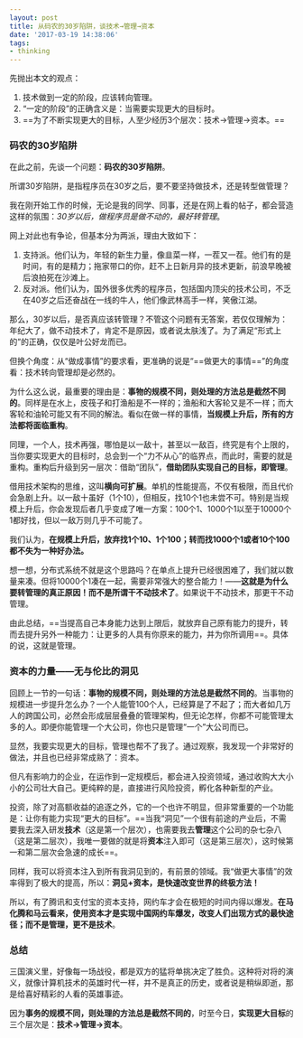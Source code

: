 ```yaml
---
layout: post
title: 从码农的30岁陷阱，谈技术→管理→资本
date: '2017-03-19 14:38:06'
tags:
- thinking
---
```


先抛出本文的观点：

1. 技术做到一定的阶段，应该转向管理。
1. “一定的阶段”的正确含义是：当需要实现更大的目标时。
1. ==为了不断实现更大的目标，人至少经历3个层次：技术→管理→资本。==

### 码农的30岁陷阱

在此之前，先谈一个问题：**码农的30岁陷阱**。

所谓30岁陷阱，是指程序员在30岁之后，要不要坚持做技术，还是转型做管理？

我在刚开始工作的时候，无论是我的同学、同事，还是在网上看的帖子，都会营造这样的氛围：*30岁以后，做程序员是做不动的，最好转管理*。

网上对此也有争论，但基本分为两派，理由大致如下：

1. 支持派。他们认为，年轻的新生力量，像韭菜一样，一茬又一茬。他们有的是时间，有的是精力；拖家带口的你，赶不上日新月异的技术更新，前浪早晚被后浪拍死在沙滩上。
1. 反对派。他们认为，国外很多优秀的程序员，包括国内顶尖的技术公司，不乏在40岁之后还奋战在一线的牛人，他们像武林高手一样，笑傲江湖。

那么，30岁以后，是否真应该转管理？不管这个问题有无答案，若仅仅理解为：年纪大了，做不动技术了，肯定不是原因，或者说太肤浅了。为了满足“形式上的”的正确，仅仅是叶公好龙而已。

但换个角度：从“做成事情”的要求看，更准确的说是“==做更大的事情==”的角度看：技术转向管理却是必然的。

为什么这么说，最重要的理由是：**事物的规模不同，则处理的方法总是截然不同的**。同样是在水上，皮筏子和打渔船是不一样的；渔船和大客轮又是不一样；而大客轮和油轮可能又有不同的解法。看似在做一样的事情，**当规模上升后，所有的方法都将面临重构**。

同理，一个人，技术再强，哪怕是以一敌十，甚至以一敌百，终究是有个上限的，当你要实现更大的目标时，总会到一个“力不从心”的临界点，而此时，需要的就是重构。重构后升级到另一层次：借助“团队”，**借助团队实现自己的目标，即管理**。

借用技术架构的思维，这叫**横向可扩展**。单机的性能提高，不仅有极限，而且代价会急剧上升。以一敌十虽好（1个10），但相反，找10个1也未尝不可。特别是当规模上升后，你会发现后者几乎变成了唯一方案：100个1、1000个1以至于10000个1都好找，但以一敌万则几乎不可能了。

我们认为，**在规模上升后，放弃找1个10、1个100；转而找1000个1或者10个100都不失为一种好办法。**

想一想，分布式系统不就是这个思路吗？在单点上提升已经很困难了，我们就以数量来凑。但将10000个1凑在一起，需要非常强大的整合能力！——**这就是为什么要转管理的真正原因！而不是所谓干不动技术了**。如果说干不动技术，那更干不动管理。

由此总结，==当提高自己本身能力达到上限后，就放弃自己原有能力的提升，转而去提升另外一种能力：让更多的人具有你原来的能力，并为你所调用==。具体的说，这就是管理。


### 资本的力量——无与伦比的洞见

回顾上一节的一句话：**事物的规模不同，则处理的方法总是截然不同的**。当事物的规模进一步提升怎么办？一个人能管100个人，已经算是了不起了；而大者如几万人的跨国公司，必然会形成层层叠叠的管理架构，但无论怎样，你都不可能管理太多的人。即便你能管理一个大公司，你也只是管理“一个”大公司而已。

显然，我要实现更大的目标，管理也帮不了我了。通过观察，我发现一个非常好的做法，并且也已经非常成熟了：资本。

但凡有影响力的企业，在运作到一定规模后，都会进入投资领域，通过收购大大小小的公司壮大自己。更纯粹的是，直接进行风险投资，孵化各种新型的产业。

投资，除了对高额收益的追逐之外，它的一个也许不明显，但非常重要的一个功能是：让你有能力实现“更大的目标”。==当我“洞见”一个很有前途的产业后，不需要我去深入研发**技术**（这是第一个层次），也需要我去**管理**这个公司的杂七杂八（这是第二层次），我唯一要做的就是将**资本**注入即可（这是第三层次），这时候第一和第二层次会急速的成长==。

同样，我可以将资本注入到所有我洞见到的，有前景的领域。我“做更大事情”的效率得到了极大的提高，所以：**洞见+资本，是快速改变世界的终极方法！**

所以，有了腾讯和支付宝的资本支持，网约车才会在极短的时间内得以爆发。**在马化腾和马云看来，使用资本才是实现中国网约车爆发，改变人们出现方式的最快途径；而不是管理，更不是技术**。


### 总结
三国演义里，好像每一场战役，都是双方的猛将单挑决定了胜负。这种将对将的演义，就像计算机技术的英雄时代一样，并不是真正的历史，或者说是稍纵即逝，那是给喜好精彩的人看的英雄事迹。

因为**事务的规模不同，则处理的方法总是截然不同的**，时至今日，**实现更大目标**的三个层次是：**技术→管理→资本**。
